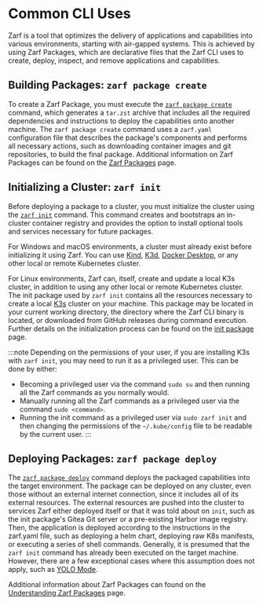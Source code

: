 # Common CLI Uses

Zarf is a tool that optimizes the delivery of applications and capabilities into various environments, starting with air-gapped systems. This is achieved by using Zarf Packages, which are declarative files that the Zarf CLI uses to create, deploy, inspect, and remove applications and capabilities.

## Building Packages: `zarf package create`

To create a Zarf Package, you must execute the [`zarf package create`](./100-cli-commands/zarf_package_create.md) command, which generates a `tar.zst` archive that includes all the required dependencies and instructions to deploy the capabilities onto another machine. The `zarf package create` command uses a `zarf.yaml` configuration file that describes the package's components and performs all necessary actions, such as downloading container images and git repositories, to build the final package. Additional information on Zarf Packages can be found on the [Zarf Packages](../2-zarf-packages/index.md) page.

## Initializing a Cluster: `zarf init`

<!-- TODO: Find a good place to talk about what the init command is doing (there's a lot of special magic sauce going on with that command) -->
<!-- TODO: Should we talk about the 'Zarf Agent - A Mutating Webhook' here? -->

Before deploying a package to a cluster, you must initialize the cluster using the [`zarf init`](./100-cli-commands/zarf_init.md) command. This command creates and bootstraps an in-cluster container registry and provides the option to install optional tools and services necessary for future packages. 

For Windows and macOS environments, a cluster must already exist before initializing it using Zarf. You can use [Kind](https://kind.sigs.k8s.io/), [K3d](https://k3d.io/), [Docker Desktop](https://docs.docker.com/desktop/kubernetes/), or any other local or remote Kubernetes cluster. 

For Linux environments, Zarf can, itself, create and update a local K3s cluster, in addition to using any other local or remote Kubernetes cluster. The init package used by `zarf init` contains all the resources necessary to create a local [K3s](https://k3s.io/) cluster on your machine. This package may be located in your current working directory, the directory where the Zarf CLI binary is located, or downloaded from GitHub releases during command execution. Further details on the initialization process can be found on the [init package](../2-zarf-packages/3-the-zarf-init-package.md) page.

:::note
Depending on the permissions of your user, if you are installing K3s with `zarf init`, you may need to run it as a privileged user. This can be done by either:

- Becoming a privileged user via the command `sudo su` and then running all the Zarf commands as you normally would.
- Manually running all the Zarf commands as a privileged user via the command `sudo <command>`.
- Running the init command as a privileged user via `sudo zarf init` and then changing the permissions of the `~/.kube/config` file to be readable by the current user.
:::

## Deploying Packages: `zarf package deploy`

<!-- TODO: Write some docs (or redirect to other docs) describing when you would be able to do a `zarf package deploy` before a `zarf init` -->

The [`zarf package deploy`](./100-cli-commands/zarf_package_deploy.md) command deploys the packaged capabilities into the target environment. The package can be deployed on any cluster, even those without an external internet connection, since it includes all of its external resources. The external resources are pushed into the cluster to services Zarf either deployed itself or that it was told about on `init`, such as the init package's Gitea Git server or a pre-existing Harbor image registry.  Then, the application is deployed according to the instructions in the zarf.yaml file, such as deploying a helm chart, deploying raw K8s manifests, or executing a series of shell commands. Generally, it is presumed that the `zarf init` command has already been executed on the target machine. However, there are a few exceptional cases where this assumption does not apply, such as [YOLO Mode](../../9-faq.md#what-is-yolo-mode-and-why-would-i-use-it).

Additional information about Zarf Packages can found on the [Understanding Zarf Packages](../2-zarf-packages/1-zarf-packages.md) page.
